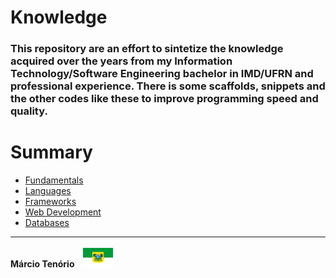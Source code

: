 # Knowledge

### This repository are an effort to sintetize the knowledge acquired over the years from my Information Technology/Software Engineering bachelor in IMD/UFRN and professional experience. There is some scaffolds, snippets and the other codes like these to improve programming speed and quality.

# Summary

- [Fundamentals](fundamentals/fundamentals.md)
- [Languages](languages/languages.md)
- [Frameworks](frameworks/frameworks.md)
- [Web Development](web/web.md)
- [Databases](dbs/dbs.md)

-----------

<p align="left" style="display: inline-block;">
  <h4 style="display: inline-block;">Márcio Tenório &nbsp;&nbsp;</h3>
  <img src="img/rn-flag-icon.png" style="display: inline-block;" alt="Rio Grande do Norte - Brasil">
</p>